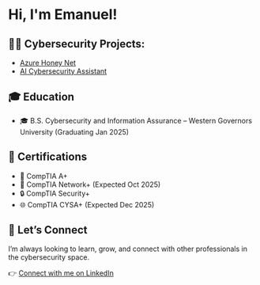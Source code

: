 <h1>Hi, I'm Emanuel! </h1>

<h2>👨‍💻 Cybersecurity Projects:</h2>

- [Azure Honey Net](https://github.com/emanueltameklo31/LABURL)
- [AI Cybersecurity Assistant](https://github.com/emanueltameklo31/LABURL)

<h2>🎓 Education</h2>

- 🎓 B.S. Cybersecurity and Information Assurance – Western Governors University (Graduating Jan 2025)

<h2>📜 Certifications</h2>

- 🧰 CompTIA A+
- 🔎 CompTIA Network+ (Expected Oct 2025)
- 🔒 CompTIA Security+
- 🌐 CompTIA CYSA+ (Expected Dec 2025)

<h2>🤝 Let’s Connect</h2>
I’m always looking to learn, grow, and connect with other professionals in the cybersecurity space.

👉 [Connect with me on LinkedIn](https://www.linkedin.com/in/emanuel-tameklo/)

<!--
**joshmadakor1/joshmadakor1** is a ✨ _special_ ✨ repository because its `README.md` (this file) appears on your GitHub profile.

Here are some ideas to get you started:

- 🔭 I’m currently working on ...
- 🌱 I’m currently learning ...
- 👯 I’m looking to collaborate on ...
- 🤔 I’m looking for help with ...
- 💬 Ask me about ...
- 📫 How to reach me: ...
- 😄 Pronouns: ...
- ⚡ Fun fact: ...
-->

